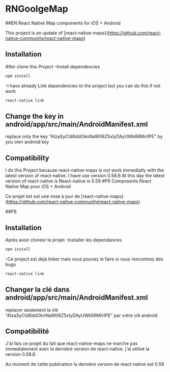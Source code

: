 # RNGoolgeMap

##EN
React Native Map components for iOS + Android

This project is an update of [react-native-maps}(https://github.com/react-native-community/react-native-maps)


## Installation

After clone this Project
-Install dependencies
```sh
npm install
```
-I have already Link dependencies to the project but you can do this if not work
```sh
react-native link
```
## Change the key in android/app/src/main/AndroidManifest.xml
replace only the key "AIzaSyCId6ddOknNa9XI8Z5xIyDAyUWk6RMn1PE" by you own android key


## Compatibility

I do this Project because react-native-maps is not work immediatly with the latest version of react-native.
I have use version 0.58.6
At this day the latest version of react-native is React-native is 0.59
#FR
Composents React Native Map pour iOS + Android

Ce projet est est une mise à jour de [react-native-maps}(https://github.com/react-native-community/react-native-maps)

##FR

## Installation

Après avoir cloneer le projet
-Installer les dependances
```sh
npm install
```
-Ce project est dejà linker mais vous pouvez le faire si vous rencontrez des bugs
```sh
react-native link
```
## Changer la clé dans android/app/src/main/AndroidManifest.xml
replacer seulement la clé "AIzaSyCId6ddOknNa9XI8Z5xIyDAyUWk6RMn1PE" par votre clé android

## Compatibilité

J'ai fais ce projet du fait que react-native-maps ne marche pas immediatement avec la dernière version de react-native.
j'ai utilisé la version 0.58.6.

Au moment de cette publication la dernière version de react-native est 0.59
